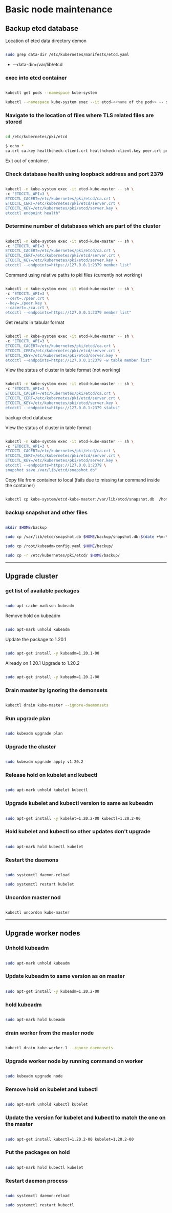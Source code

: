 # Basic node maintenance

## Backup etcd database

Location of etcd data directory demon

```bash

sudo grep data-dir /etc/kubernetes/manifests/etcd.yaml

```

- --data-dir=/var/lib/etcd

### exec into etcd container

```bash

kubectl get pods --namespace kube-system

kubectl --namespace kube-system exec --it etcd-<<name of the pod>> -- sh

```

### Navigate to the location of files where TLS related files are stored

```bash

cd /etc/kubernetes/pki/etcd

$ echo *
ca.crt ca.key healthcheck-client.crt healthcheck-client.key peer.crt peer.key server.crt server.key

```

Exit out of container.

### Check database health using loopback address and port 2379

```bash

kubectl -n kube-system exec -it etcd-kube-master -- sh \
-c "ETDCCTL_API=3 \
ETCDCTL_CACERT=/etc/kubernetes/pki/etcd/ca.crt \
ETCDCTL_CERT=/etc/kubernetes/pki/etcd/server.crt \
ETCDCTL_KEY=/etc/kubernetes/pki/etcd/server.key \
etcdctl endpoint health"

```

### Determine number of databases which are part of the cluster

```bash

kubectl -n kube-system exec -it etcd-kube-master -- sh \
-c "ETDCCTL_API=3 \
ETCDCTL_CACERT=/etc/kubernetes/pki/etcd/ca.crt \
ETCDCTL_CERT=/etc/kubernetes/pki/etcd/server.crt \
ETCDCTL_KEY=/etc/kubernetes/pki/etcd/server.key \
etcdctl --endpoints=https://127.0.0.1:2379 member list"

```

Command using relative paths to pki files (currently not working)

```bash

kubectl -n kube-system exec -it etcd-kube-master -- sh \
-c "ETDCCTL_API=3 \
--cert=./peer.crt \
--key=./peer.key \
--cacert=./ca.crt \
etcdctl --endpoints=https://127.0.0.1:2379 member list"

```

Get results in tabular format

```bash

kubectl -n kube-system exec -it etcd-kube-master -- sh \
-c "ETDCCTL_API=3 \
ETCDCTL_CACERT=/etc/kubernetes/pki/etcd/ca.crt \
ETCDCTL_CERT=/etc/kubernetes/pki/etcd/server.crt \
ETCDCTL_KEY=/etc/kubernetes/pki/etcd/server.key \
etcdctl --endpoints=https://127.0.0.1:2379 -w table member list"

```

View the status of cluster in table format (not working)

```bash

kubectl -n kube-system exec -it etcd-kube-master -- sh \
-c "ETDCCTL_API=3 \
ETCDCTL_CACERT=/etc/kubernetes/pki/etcd/ca.crt \
ETCDCTL_CERT=/etc/kubernetes/pki/etcd/server.crt \
ETCDCTL_KEY=/etc/kubernetes/pki/etcd/server.key \
etcdctl --endpoints=https://127.0.0.1:2379 status"

```

backup etcd database

View the status of cluster in table format

```bash

kubectl -n kube-system exec -it etcd-kube-master -- sh \
-c "ETDCCTL_API=3 \
ETCDCTL_CACERT=/etc/kubernetes/pki/etcd/ca.crt \
ETCDCTL_CERT=/etc/kubernetes/pki/etcd/server.crt \
ETCDCTL_KEY=/etc/kubernetes/pki/etcd/server.key \
etcdctl --endpoints=https://127.0.0.1:2379 \
snapshot save /var/lib/etcd/snapshot.db"

```

Copy file from container to local (fails due to missing tar command inside the container)

```bash

kubectl cp kube-system/etcd-kube-master:/var/lib/etcd/snapshot.db  /home/azureuser/backup/snapshot.db

```

### backup snapshot and other files

```bash

mkdir $HOME/backup

sudo cp /var/lib/etcd/snapshot.db $HOME/backup/snapshot.db-$(date +%m-%d-%y)

sudo cp /root/kubeadm-config.yaml $HOME/backup/

sudo cp -r /etc/kubernetes/pki/etcd/ $HOME/backup/

```

---

## Upgrade cluster

### get list of available packages

```bash

sudo apt-cache madison kubeadm

```

Remove hold on kubeadm

```bash

sudo apt-mark unhold kubeadm

```

Update the package to 1.20.1

```bash

sudo apt-get install -y kubeadm=1.20.1-00

```

Already on 1.20.1
Upgrade to 1.20.2

```bash

sudo apt-get install -y kubeadm=1.20.2-00

```

### Drain master by ignoring the demonsets

```bash

kubectl drain kube-master --ignore-daemonsets

```

### Run upgrade plan

```bash

sudo kubeadm upgrade plan

```

### Upgrade the cluster

```bash

sudo kubeadm upgrade apply v1.20.2

```

### Release hold on kubelet and kubectl

```bash

sudo apt-mark unhold kubelet kubectl

```

### Upgrade kubelet and kubectl version to same as kubeadm

```bash

sudo apt-get install -y kubelet=1.20.2-00 kubectl=1.20.2-00

```

### Hold kubelet and kubectl so other updates don't upgrade

```bash

sudo apt-mark hold kubectl kubelet

```

### Restart the daemons

```bash

sudo systemctl daemon-reload

sudo systemctl restart kubelet

```

### Uncordon master nod

```bash

kubectl uncordon kube-master

```

---

## Upgrade worker nodes

### Unhold kubeadm

```bash

sudo apt-mark unhold kubeadm

```

### Update kubeadm to same version as on master

```bash

sudo apt-get install -y kubeadm=1.20.2-00

```

### hold kubeadm

```bash

sudo apt-mark hold kubeadm

```

### drain worker from the master node

```bash

kubectl drain kube-worker-1 --ignore-daemonsets

```

### Upgrade worker node by running command on worker

```bash

sudo kubeadm upgrade node

```

### Remove hold on kubelet and kubectl

```bash

sudo apt-mark unhold kubectl kubelet

```

### Update the version for kubelet and kubectl to match the one on the master

```bash

sudo apt-get install kubectl=1.20.2-00 kubelet=1.20.2-00

```

### Put the packages on hold

```bash

sudo apt-mark hold kubectl kubelet

```

### Restart daemon process

```bash

sudo systemctl daemon-reload

sudo systemctl restart kubectl

```
